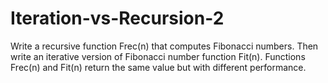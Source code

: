 # Iteration-vs-Recursion-2
Write a recursive function Frec(n) that computes Fibonacci numbers. Then write an iterative version of Fibonacci number function Fit(n). Functions Frec(n) and Fit(n) return the same value but with different performance.
